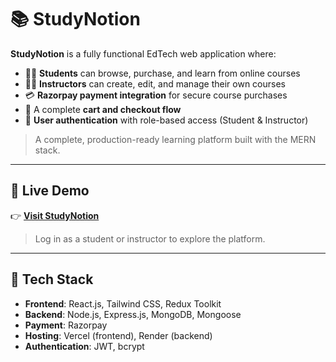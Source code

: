 # 📚 **StudyNotion**

**StudyNotion** is a fully functional EdTech web application where:

- 🧑‍🎓 **Students** can browse, purchase, and learn from online courses  
- 🧑‍🏫 **Instructors** can create, edit, and manage their own courses  
- 💳 **Razorpay payment integration** for secure course purchases  
- 🛒 A complete **cart and checkout flow**  
- 🔐 **User authentication** with role-based access (Student & Instructor)  

> A complete, production-ready learning platform built with the MERN stack.

---

## 🔗 **Live Demo**

👉 [**Visit StudyNotion**](https://study-notion-frontend-rosy.vercel.app/login)

> Log in as a student or instructor to explore the platform.

---

## 🚀 **Tech Stack**

- **Frontend**: React.js, Tailwind CSS, Redux Toolkit  
- **Backend**: Node.js, Express.js, MongoDB, Mongoose  
- **Payment**: Razorpay  
- **Hosting**: Vercel (frontend), Render (backend)  
- **Authentication**: JWT, bcrypt  
